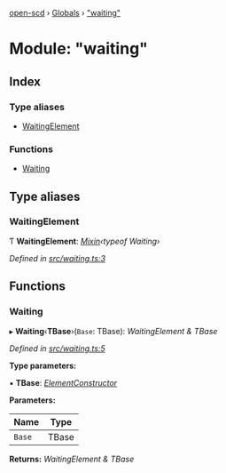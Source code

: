 [open-scd](../README.md) › [Globals](../globals.md) › ["waiting"](_waiting_.md)

# Module: "waiting"

## Index

### Type aliases

* [WaitingElement](_waiting_.md#waitingelement)

### Functions

* [Waiting](_waiting_.md#waiting)

## Type aliases

###  WaitingElement

Ƭ **WaitingElement**: *[Mixin](_foundation_.md#mixin)‹typeof Waiting›*

*Defined in [src/waiting.ts:3](https://github.com/openscd/open-scd/blob/3b3cfc2/src/waiting.ts#L3)*

## Functions

###  Waiting

▸ **Waiting**‹**TBase**›(`Base`: TBase): *WaitingElement & TBase*

*Defined in [src/waiting.ts:5](https://github.com/openscd/open-scd/blob/3b3cfc2/src/waiting.ts#L5)*

**Type parameters:**

▪ **TBase**: *[ElementConstructor](_foundation_.md#elementconstructor)*

**Parameters:**

Name | Type |
------ | ------ |
`Base` | TBase |

**Returns:** *WaitingElement & TBase*
